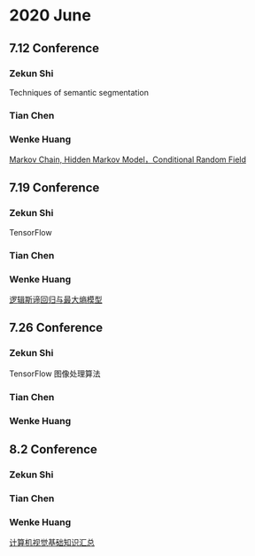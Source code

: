 # 2020 June
## 7.12 Conference
### Zekun Shi
Techniques of semantic segmentation
### Tian Chen
### Wenke Huang
[Markov Chain, Hidden Markov Model，Conditional Random Field](https://github.com/Raindow/DL-ML-Conference/blob/master/2020.7.12/pdf/%E9%A9%AC%E5%B0%94%E7%A7%91%E5%A4%AB%20%E9%A9%AC%E6%B0%8F%E8%B7%9D%E7%A6%BB.pdf)

## 7.19 Conference
### Zekun Shi
TensorFlow
### Tian Chen
### Wenke Huang
[逻辑斯谛回归与最大熵模型](https://github.com/Raindow/DL-ML-Conference/blob/master/2020.7.19/%E9%80%BB%E8%BE%91%E6%96%AF%E8%92%82%E5%9B%9E%E5%BD%92%E4%B8%8E%E6%9C%80%E5%A4%A7%E7%86%B5%E6%A8%A1%E5%9E%8B.pdf)

## 7.26 Conference
### Zekun Shi
TensorFlow
图像处理算法
### Tian Chen
### Wenke Huang

## 8.2 Conference
### Zekun Shi
### Tian Chen
### Wenke Huang
[计算机视觉基础知识汇总](https://github.com/WenkeHuang/Encyclopedia-of-Artificial-Intelligence/blob/master/Deep%20Learning/Convolutional%20Neural%20Networks.md)
